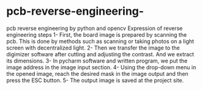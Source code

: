 # pcb-reverse-engineering-
pcb reverse engineering  by python and opencv
Expression of reverse engineering steps
1- First, the board image is prepared by scanning the pcb. This is done by methods such as scanning or taking photos on a light screen with decentralized light.
2- Then we transfer the image to the digimizer software after cutting and adjusting the contrast. And we extract its dimensions.
3- In pycharm software and written program, we put the image address in the image input section.
4- Using the drop-down menu in the opened image, reach the desired mask in the image output and then press the ESC button.
5- The output image is saved at the project site.
